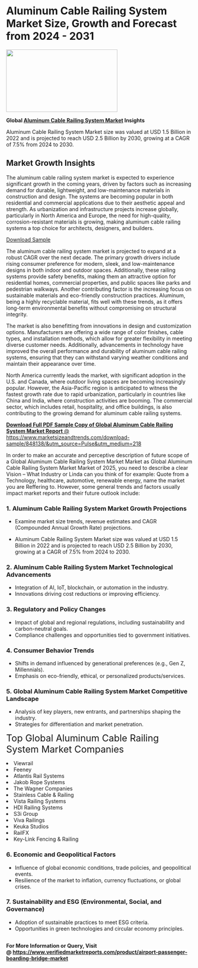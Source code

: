 <H1>Aluminum Cable Railing System Market Size, Growth and Forecast from 2024 - 2031</H1><img class="aligncenter size-medium wp-image-584254" src="https://thirdeyenews.in/wp-content/uploads/2024/09/Global-Market-Research-300x168.jpeg" alt="" width="300" height="168" /><p><strong>Global&nbsp;<a href="https://www.marketsizeandtrends.com/download-sample/848138/&amp;utm_source=Pulse&amp;utm_medium=218">Aluminum Cable Railing System Market</a> Insights</strong></p><p>Aluminum Cable Railing System Market size was valued at USD 1.5 Billion in 2022 and is projected to reach USD 2.5 Billion by 2030, growing at a CAGR of 7.5% from 2024 to 2030.</p><p><h2>Market Growth Insights</h2> <p>The aluminum cable railing system market is expected to experience significant growth in the coming years, driven by factors such as increasing demand for durable, lightweight, and low-maintenance materials in construction and design. The systems are becoming popular in both residential and commercial applications due to their aesthetic appeal and strength. As urbanization and infrastructure projects increase globally, particularly in North America and Europe, the need for high-quality, corrosion-resistant materials is growing, making aluminum cable railing systems a top choice for architects, designers, and builders.</p> <p><a href="#">Download Sample</a></p> <p>The aluminum cable railing system market is projected to expand at a robust CAGR over the next decade. The primary growth drivers include rising consumer preference for modern, sleek, and low-maintenance designs in both indoor and outdoor spaces. Additionally, these railing systems provide safety benefits, making them an attractive option for residential homes, commercial properties, and public spaces like parks and pedestrian walkways. Another contributing factor is the increasing focus on sustainable materials and eco-friendly construction practices. Aluminum, being a highly recyclable material, fits well with these trends, as it offers long-term environmental benefits without compromising on structural integrity.</p> <p>The market is also benefitting from innovations in design and customization options. Manufacturers are offering a wide range of color finishes, cable types, and installation methods, which allow for greater flexibility in meeting diverse customer needs. Additionally, advancements in technology have improved the overall performance and durability of aluminum cable railing systems, ensuring that they can withstand varying weather conditions and maintain their appearance over time.</p> <p>North America currently leads the market, with significant adoption in the U.S. and Canada, where outdoor living spaces are becoming increasingly popular. However, the Asia-Pacific region is anticipated to witness the fastest growth rate due to rapid urbanization, particularly in countries like China and India, where construction activities are booming. The commercial sector, which includes retail, hospitality, and office buildings, is also contributing to the growing demand for aluminum cable railing systems.</p> <p><a href="#"></p><p><span class=""><strong>Download Full PDF Sample Copy of Global Aluminum Cable Railing System Market Report</strong> @ <a href="https://www.marketsizeandtrends.com/download-sample/848138/&amp;utm_source=Pulse&amp;utm_medium=218" target="_blank">https://www.marketsizeandtrends.com/download-sample/848138/&amp;utm_source=Pulse&amp;utm_medium=218</a></span></p><p>In order to make an accurate and perceptive description of future scope of a Global&nbsp;Aluminum Cable Railing System Market Market as Global&nbsp;Aluminum Cable Railing System Market Market of 2025, you need to describe a clear Vision &ndash; What Industry or Linda can you think of for example: Quote from a Technology, healthcare, automotive, renewable energy, name the market you are Reffering to. However, some general trends and factors usually impact market reports and their future outlook include:</p><h3>1.&nbsp;<strong>Aluminum Cable Railing System Market Growth Projections</strong></h3><ul><li>Examine market size trends, revenue estimates and CAGR (Compounded Annual Growth Rate) projections.</li><li><p>Aluminum Cable Railing System Market size was valued at USD 1.5 Billion in 2022 and is projected to reach USD 2.5 Billion by 2030, growing at a CAGR of 7.5% from 2024 to 2030.</p></li></ul><h3>2.&nbsp;<strong>Aluminum Cable Railing System Market Technological Advancements</strong></h3><ul><li>Integration of AI, IoT, blockchain, or automation in the industry.</li><li>Innovations driving cost reductions or improving efficiency.</li></ul><h3>3.&nbsp;<strong>Regulatory and Policy Changes</strong></h3><ul><li>Impact of global and regional regulations, including sustainability and carbon-neutral goals.</li><li>Compliance challenges and opportunities tied to government initiatives.</li></ul><h3>4.&nbsp;<strong>Consumer Behavior Trends</strong></h3><ul><li>Shifts in demand influenced by generational preferences (e.g., Gen Z, Millennials).</li><li>Emphasis on eco-friendly, ethical, or personalized products/services.</li></ul><h3>5.&nbsp;<strong>Global Aluminum Cable Railing System Market Competitive Landscape</strong></h3><ul><li>Analysis of key players, new entrants, and partnerships shaping the industry.</li><li>Strategies for differentiation and market penetration.</li></ul><p data-pm-slice="1 1 []"><span style="color: inherit; font-family: inherit; font-size: 25px;">Top Global Aluminum Cable Railing System Market Companies</span></p><div class="" data-test-id=""><p><li>Viewrail</li><li> Feeney</li><li> Atlantis Rail Systems</li><li> Jakob Rope Systems</li><li> The Wagner Companies</li><li> Stainless Cable & Railing</li><li> Vista Railing Systems</li><li> HDI Railing Systems</li><li> S3i Group</li><li> Viva Railings</li><li> Keuka Studios</li><li> RailFX</li><li> Key-Link Fencing & Railing</li></p></div><h3>6.&nbsp;<strong>Economic and Geopolitical Factors</strong></h3><ul><li>Influence of global economic conditions, trade policies, and geopolitical events.</li><li>Resilience of the market to inflation, currency fluctuations, or global crises.</li></ul><h3>7.&nbsp;<strong>Sustainability and ESG (Environmental, Social, and Governance)</strong></h3><ul><li>Adoption of sustainable practices to meet ESG criteria.</li><li>Opportunities in green technologies and circular economy principles.</li></ul><h2><strong style="font-size: 14px;">For More Information or Query, Visit @&nbsp;</strong><a style="background-color: #ffffff; font-size: 14px;" href="https://www.marketsizeandtrends.com/report/aluminum-cable-railing-system-market/" target="_blank">https://www.verifiedmarketreports.com/product/airport-passenger-boarding-bridge-market</a></h2>
